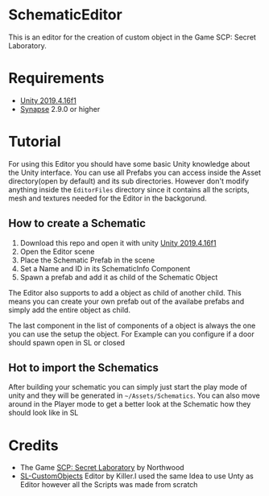 # SchematicEditor
This is an editor for the creation of custom object in the Game SCP: Secret Laboratory.

# Requirements
* [Unity 2019.4.16f1](https://unity3d.com/de/get-unity/download/archive)
* [Synapse](https://github.com/SynapseSL/Synapse) 2.9.0 or higher

# Tutorial
For using this Editor you should have some basic Unity knowledge about the Unity interface.
You can use all Prefabs you can access inside the Asset directory(open by default) and its sub directories. However don't modify anything inside the `EditorFiles` directory since it contains all the scripts, mesh and textures needed for the Editor in the backgorund.

## How to create a Schematic
1. Download this repo and open it with unity [Unity 2019.4.16f1](https://unity3d.com/de/get-unity/download/archive)
2. Open the Editor scene
3. Place the Schematic Prefab in the scene
4. Set a Name and ID in its SchematicInfo Component
5. Spawn a prefab and add it as child of the Schematic Object

The Editor also supports to add a object as child of another child. This means you can create your own prefab out of the availabe prefabs and simply add the entire object as child.

The last component in the list of components of a object is always the one you can use the setup the object. For Example can you configure if a door should spawn open in SL or closed

## Hot to import the Schematics
After building your schematic you can simply just start the play mode of unity and they will be generated in `~/Assets/Schematics`. You can also move around in the Player mode to get a better look at the Schematic how they should look like in SL

# Credits
* The Game [SCP: Secret Laboratory](https://scpslgame.com) by Northwood
* [SL-CustomObjects](https://github.com/DentyTxR/SL-CustomObjects) Editor by Killer.I used the same Idea to use Unty as Editor however all the Scripts was made from scratch
